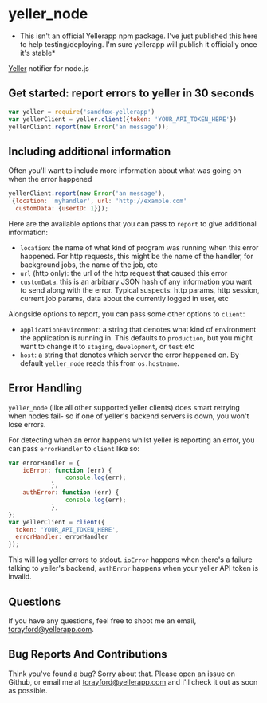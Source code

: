 # yeller_node

* This isn't an official Yellerapp npm package. I've just published this here to help testing/deploying. I'm sure yellerapp will publish it officially once it's stable*

[Yeller](http://yellerapp.com) notifier for node.js

## Get started: report errors to yeller in 30 seconds

```javascript
var yeller = require('sandfox-yellerapp')
var yellerClient = yeller.client({token: 'YOUR_API_TOKEN_HERE'})
yellerClient.report(new Error('an message'));
```

## Including additional information

Often you'll want to include more information about what was going on when the error happened

```javascript
yellerClient.report(new Error('an message'),
 {location: 'myhandler', url: 'http://example.com'
  customData: {userID: 1}});
```

Here are the available options that you can pass to `report` to give additional information:

- `location`: the name of what kind of program was running when this error happened. For http requests, this might be the name of the handler, for background jobs, the name of the job, etc
- `url` (http only): the url of the http request that caused this error
- `customData`: this is an arbitrary JSON hash of any information you want to send along with the error. Typical suspects: http params, http session, current job params, data about the currently logged in user, etc

Alongside options to report, you can pass some other options to `client`:

- `applicationEnvironment`: a string that denotes what kind of environment the application is running in. This defaults to `production`, but you might want to change it to `staging`, `development`, or `test` etc
- `host`: a string that denotes which server the error happened on. By default `yeller_node` reads this from `os.hostname`.

## Error Handling

`yeller_node` (like all other supported yeller clients) does smart retrying when nodes fail- so if one of yeller's backend servers is down, you won't lose errors.

For detecting when an error happens whilst yeller is reporting an error, you
can pass `errorHandler` to `client` like so:

```javascript
var errorHandler = {
    ioError: function (err) {
                console.log(err);
            },
    authError: function (err) {
                console.log(err);
            },
};
var yellerClient = client({
  token: 'YOUR_API_TOKEN_HERE',
  errorHandler: errorHandler
});
```

This will log yeller errors to stdout. `ioError` happens when there's a failure talking to yeller's backend, `authError` happens when your yeller API token is invalid.

## Questions

If you have any questions, feel free to shoot me an email, [tcrayford@yellerapp.com](mailto:tcrayford@yellerapp.com).

## Bug Reports And Contributions

Think you've found a bug? Sorry about that. Please open an issue on Github, or
email me at [tcrayford@yellerapp.com](mailto:tcrayford@yellerapp.com) and I'll
check it out as soon as possible.
